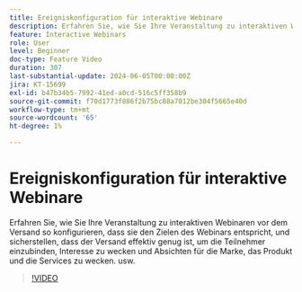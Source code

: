 ```yaml
---
title: Ereigniskonfiguration für interaktive Webinare
description: Erfahren Sie, wie Sie Ihre Veranstaltung zu interaktiven Webinaren vor der Bereitstellung entsprechend den Zielen des Webinars konfigurieren.
feature: Interactive Webinars
role: User
level: Beginner
doc-type: Feature Video
duration: 307
last-substantial-update: 2024-06-05T00:00:00Z
jira: KT-15699
exl-id: b47b34b5-7992-41ed-a0cd-516c5ff358b9
source-git-commit: f70d1773f886f2b75bc88a7012be304f5665e40d
workflow-type: tm+mt
source-wordcount: '65'
ht-degree: 1%

---
```


# Ereigniskonfiguration für interaktive Webinare

Erfahren Sie, wie Sie Ihre Veranstaltung zu interaktiven Webinaren vor dem Versand so konfigurieren, dass sie den Zielen des Webinars entspricht, und sicherstellen, dass der Versand effektiv genug ist, um die Teilnehmer einzubinden, Interesse zu wecken und Absichten für die Marke, das Produkt und die Services zu wecken. usw.

>[!VIDEO](https://video.tv.adobe.com/v/3429637/?learn=on)
